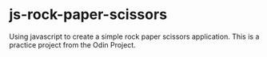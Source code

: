 # js-rock-paper-scissors

Using javascript to create a simple rock paper scissors application. This is a practice project from the Odin Project.
